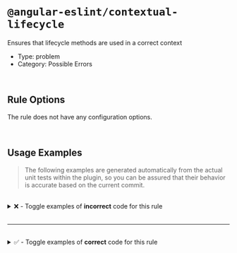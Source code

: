 <!--

  DO NOT EDIT.

  This markdown file was autogenerated using a mixture of the following files as the source of truth for its data:
  - ../../src/rules/contextual-lifecycle.ts
  - ../../tests/rules/contextual-lifecycle/cases.ts

  In order to update this file, it is therefore those files which need to be updated, as well as potentially the generator script:
  - ../../../../tools/scripts/generate-rule-docs.ts

-->

<br>

# `@angular-eslint/contextual-lifecycle`

Ensures that lifecycle methods are used in a correct context

- Type: problem
- Category: Possible Errors

<br>

## Rule Options

The rule does not have any configuration options.

<br>

## Usage Examples

> The following examples are generated automatically from the actual unit tests within the plugin, so you can be assured that their behavior is accurate based on the current commit.

<br>

<details>
<summary>❌ - Toggle examples of <strong>incorrect</strong> code for this rule</summary>

<br>

#### Default Config

```json
{
  "rules": {
    "@angular-eslint/contextual-lifecycle": [
      "error"
    ]
  }
}
```

<br>

#### ❌ Invalid Code

```ts
@Component()
class Test {
  ngDoBootstrap() {}
  ~~~~~~~~~~~~~
}
```

<br>

---

<br>

#### Default Config

```json
{
  "rules": {
    "@angular-eslint/contextual-lifecycle": [
      "error"
    ]
  }
}
```

<br>

#### ❌ Invalid Code

```ts
@Directive()
class Test {
  ngDoBootstrap() {}
  ~~~~~~~~~~~~~
}
```

<br>

---

<br>

#### Default Config

```json
{
  "rules": {
    "@angular-eslint/contextual-lifecycle": [
      "error"
    ]
  }
}
```

<br>

#### ❌ Invalid Code

```ts
@Injectable()
class Test {
  ngAfterContentChecked() { console.log('AfterContentChecked'); }
  ~~~~~~~~~~~~~~~~~~~~~
}
```

<br>

---

<br>

#### Default Config

```json
{
  "rules": {
    "@angular-eslint/contextual-lifecycle": [
      "error"
    ]
  }
}
```

<br>

#### ❌ Invalid Code

```ts
@Injectable()
class Test {
  ngAfterContentInit() { console.log('ngAfterContentInit'); }
  ~~~~~~~~~~~~~~~~~~
}
```

<br>

---

<br>

#### Default Config

```json
{
  "rules": {
    "@angular-eslint/contextual-lifecycle": [
      "error"
    ]
  }
}
```

<br>

#### ❌ Invalid Code

```ts
@Injectable()
class Test {
  ngAfterViewInit() { console.log('ngAfterViewInit'); }
  ~~~~~~~~~~~~~~~
}
```

<br>

---

<br>

#### Default Config

```json
{
  "rules": {
    "@angular-eslint/contextual-lifecycle": [
      "error"
    ]
  }
}
```

<br>

#### ❌ Invalid Code

```ts
@Injectable()
class Test {
  ngDoBootstrap() {}
  ~~~~~~~~~~~~~
}
```

<br>

---

<br>

#### Default Config

```json
{
  "rules": {
    "@angular-eslint/contextual-lifecycle": [
      "error"
    ]
  }
}
```

<br>

#### ❌ Invalid Code

```ts
@Injectable()
class Test {
  ngDoCheck() { console.log('ngDoCheck'); }
  ~~~~~~~~~
}
```

<br>

---

<br>

#### Default Config

```json
{
  "rules": {
    "@angular-eslint/contextual-lifecycle": [
      "error"
    ]
  }
}
```

<br>

#### ❌ Invalid Code

```ts
@Injectable()
class Test {
  ngOnChanges() { console.log('ngOnChanges'); }
  ~~~~~~~~~~~
}
```

<br>

---

<br>

#### Default Config

```json
{
  "rules": {
    "@angular-eslint/contextual-lifecycle": [
      "error"
    ]
  }
}
```

<br>

#### ❌ Invalid Code

```ts
@Injectable()
class Test {
  ngOnInit() { console.log('ngOnInit'); }
  ~~~~~~~~
}
```

<br>

---

<br>

#### Default Config

```json
{
  "rules": {
    "@angular-eslint/contextual-lifecycle": [
      "error"
    ]
  }
}
```

<br>

#### ❌ Invalid Code

```ts
@NgModule()
class Test {
  ngAfterContentChecked() { console.log('ngAfterContentChecked'); }
  ~~~~~~~~~~~~~~~~~~~~~
}
```

<br>

---

<br>

#### Default Config

```json
{
  "rules": {
    "@angular-eslint/contextual-lifecycle": [
      "error"
    ]
  }
}
```

<br>

#### ❌ Invalid Code

```ts
@NgModule()
class Test {
  ngAfterContentInit() { console.log('ngAfterContentInit'); }
  ~~~~~~~~~~~~~~~~~~
}
```

<br>

---

<br>

#### Default Config

```json
{
  "rules": {
    "@angular-eslint/contextual-lifecycle": [
      "error"
    ]
  }
}
```

<br>

#### ❌ Invalid Code

```ts
@NgModule()
class Test {
  ngAfterViewChecked() { console.log('ngAfterViewChecked'); }
  ~~~~~~~~~~~~~~~~~~
}
```

<br>

---

<br>

#### Default Config

```json
{
  "rules": {
    "@angular-eslint/contextual-lifecycle": [
      "error"
    ]
  }
}
```

<br>

#### ❌ Invalid Code

```ts
@NgModule()
class Test {
  ngAfterViewInit() { console.log('ngAfterViewInit'); }
  ~~~~~~~~~~~~~~~
}
```

<br>

---

<br>

#### Default Config

```json
{
  "rules": {
    "@angular-eslint/contextual-lifecycle": [
      "error"
    ]
  }
}
```

<br>

#### ❌ Invalid Code

```ts
@NgModule()
class Test {
  ngDoCheck() { console.log('ngDoCheck'); }
  ~~~~~~~~~
}
```

<br>

---

<br>

#### Default Config

```json
{
  "rules": {
    "@angular-eslint/contextual-lifecycle": [
      "error"
    ]
  }
}
```

<br>

#### ❌ Invalid Code

```ts
@NgModule()
class Test {
  ngOnChanges() { console.log('ngOnChanges'); }
  ~~~~~~~~~~~
}
```

<br>

---

<br>

#### Default Config

```json
{
  "rules": {
    "@angular-eslint/contextual-lifecycle": [
      "error"
    ]
  }
}
```

<br>

#### ❌ Invalid Code

```ts
@NgModule()
class Test {
  ngOnInit() { console.log('ngOnInit'); }
  ~~~~~~~~
}
```

<br>

---

<br>

#### Default Config

```json
{
  "rules": {
    "@angular-eslint/contextual-lifecycle": [
      "error"
    ]
  }
}
```

<br>

#### ❌ Invalid Code

```ts
@NgModule()
class Test {
  ngOnDestroy() { console.log('ngOnDestroy'); }
  ~~~~~~~~~~~
}
```

<br>

---

<br>

#### Default Config

```json
{
  "rules": {
    "@angular-eslint/contextual-lifecycle": [
      "error"
    ]
  }
}
```

<br>

#### ❌ Invalid Code

```ts
@Pipe()
class Test {
  ngAfterContentChecked() { console.log('ngAfterContentChecked'); }
  ~~~~~~~~~~~~~~~~~~~~~
}
```

<br>

---

<br>

#### Default Config

```json
{
  "rules": {
    "@angular-eslint/contextual-lifecycle": [
      "error"
    ]
  }
}
```

<br>

#### ❌ Invalid Code

```ts
@Pipe()
class Test {
  ngAfterContentInit() { console.log('ngAfterContentInit'); }
  ~~~~~~~~~~~~~~~~~~
}
```

<br>

---

<br>

#### Default Config

```json
{
  "rules": {
    "@angular-eslint/contextual-lifecycle": [
      "error"
    ]
  }
}
```

<br>

#### ❌ Invalid Code

```ts
@Pipe()
class Test {
  ngAfterViewChecked() { console.log('ngAfterViewChecked'); }
  ~~~~~~~~~~~~~~~~~~
}
```

<br>

---

<br>

#### Default Config

```json
{
  "rules": {
    "@angular-eslint/contextual-lifecycle": [
      "error"
    ]
  }
}
```

<br>

#### ❌ Invalid Code

```ts
@Pipe()
class Test {
  ngAfterViewInit() { console.log('ngAfterViewInit'); }
  ~~~~~~~~~~~~~~~
}
```

<br>

---

<br>

#### Default Config

```json
{
  "rules": {
    "@angular-eslint/contextual-lifecycle": [
      "error"
    ]
  }
}
```

<br>

#### ❌ Invalid Code

```ts
@Pipe()
class Test {
  ngDoBootstrap() {}
  ~~~~~~~~~~~~~
}
```

<br>

---

<br>

#### Default Config

```json
{
  "rules": {
    "@angular-eslint/contextual-lifecycle": [
      "error"
    ]
  }
}
```

<br>

#### ❌ Invalid Code

```ts
@Pipe()
class Test {
  ngDoCheck() { console.log('ngDoCheck'); }
  ~~~~~~~~~
}
```

<br>

---

<br>

#### Default Config

```json
{
  "rules": {
    "@angular-eslint/contextual-lifecycle": [
      "error"
    ]
  }
}
```

<br>

#### ❌ Invalid Code

```ts
@Pipe()
class Test {
  ngOnChanges() { console.log('ngOnChanges'); }
  ~~~~~~~~~~~
}
```

<br>

---

<br>

#### Default Config

```json
{
  "rules": {
    "@angular-eslint/contextual-lifecycle": [
      "error"
    ]
  }
}
```

<br>

#### ❌ Invalid Code

```ts
@Pipe()
class Test {
  ngOnInit() { console.log('ngOnInit'); }
  ~~~~~~~~
}
```

<br>

---

<br>

#### Default Config

```json
{
  "rules": {
    "@angular-eslint/contextual-lifecycle": [
      "error"
    ]
  }
}
```

<br>

#### ❌ Invalid Code

```ts
@Pipe()
class Test implements DoCheck {
  constructor() {}

  ngDoCheck() {}
  ~~~~~~~~~
}

@Directive()
class TestDirective implements OnInit {
  ngOnInit() {
    console.log('Initialized');
  }
}
```

</details>

<br>

---

<br>

<details>
<summary>✅ - Toggle examples of <strong>correct</strong> code for this rule</summary>

<br>

#### Default Config

```json
{
  "rules": {
    "@angular-eslint/contextual-lifecycle": [
      "error"
    ]
  }
}
```

<br>

#### ✅ Valid Code

```ts
@Injectable()
class Test {
  ngOnDestroy() { console.log('OnDestroy'); }
}
```

<br>

---

<br>

#### Default Config

```json
{
  "rules": {
    "@angular-eslint/contextual-lifecycle": [
      "error"
    ]
  }
}
```

<br>

#### ✅ Valid Code

```ts
@Component()
class Test {
  ngAfterContentChecked() { console.log('AfterContentChecked'); }
}
```

<br>

---

<br>

#### Default Config

```json
{
  "rules": {
    "@angular-eslint/contextual-lifecycle": [
      "error"
    ]
  }
}
```

<br>

#### ✅ Valid Code

```ts
@Component()
class Test {
  ngAfterContentInit() { console.log('AfterContentInit'); }
}
```

<br>

---

<br>

#### Default Config

```json
{
  "rules": {
    "@angular-eslint/contextual-lifecycle": [
      "error"
    ]
  }
}
```

<br>

#### ✅ Valid Code

```ts
@Component()
class Test {
  ngAfterViewChecked() { console.log('AfterViewChecked'); }
}
```

<br>

---

<br>

#### Default Config

```json
{
  "rules": {
    "@angular-eslint/contextual-lifecycle": [
      "error"
    ]
  }
}
```

<br>

#### ✅ Valid Code

```ts
@Component()
class Test {
  ngAfterViewInit() { console.log('AfterViewInit'); }
}
```

<br>

---

<br>

#### Default Config

```json
{
  "rules": {
    "@angular-eslint/contextual-lifecycle": [
      "error"
    ]
  }
}
```

<br>

#### ✅ Valid Code

```ts
@Component()
class Test {
  ngDoCheck() { console.log('DoCheck'); }
}
```

<br>

---

<br>

#### Default Config

```json
{
  "rules": {
    "@angular-eslint/contextual-lifecycle": [
      "error"
    ]
  }
}
```

<br>

#### ✅ Valid Code

```ts
@Component()
class Test {
  ngOnChanges() { console.log('OnChanges'); }
}
```

<br>

---

<br>

#### Default Config

```json
{
  "rules": {
    "@angular-eslint/contextual-lifecycle": [
      "error"
    ]
  }
}
```

<br>

#### ✅ Valid Code

```ts
@Component()
class Test {
  ngOnDestroy() { console.log('OnDestroy'); }
}
```

<br>

---

<br>

#### Default Config

```json
{
  "rules": {
    "@angular-eslint/contextual-lifecycle": [
      "error"
    ]
  }
}
```

<br>

#### ✅ Valid Code

```ts
@Component()
class Test {
  ngOnInit() { console.log('OnInit'); }
}
```

<br>

---

<br>

#### Default Config

```json
{
  "rules": {
    "@angular-eslint/contextual-lifecycle": [
      "error"
    ]
  }
}
```

<br>

#### ✅ Valid Code

```ts
@Directive()
class Test {
  ngAfterContentChecked() { console.log('AfterContentChecked'); }
}
```

<br>

---

<br>

#### Default Config

```json
{
  "rules": {
    "@angular-eslint/contextual-lifecycle": [
      "error"
    ]
  }
}
```

<br>

#### ✅ Valid Code

```ts
@Directive()
class Test {
  ngAfterContentInit() { console.log('AfterContentInit'); }
}
```

<br>

---

<br>

#### Default Config

```json
{
  "rules": {
    "@angular-eslint/contextual-lifecycle": [
      "error"
    ]
  }
}
```

<br>

#### ✅ Valid Code

```ts
@Directive()
class Test {
  ngAfterViewChecked() { console.log('AfterViewChecked'); }
}
```

<br>

---

<br>

#### Default Config

```json
{
  "rules": {
    "@angular-eslint/contextual-lifecycle": [
      "error"
    ]
  }
}
```

<br>

#### ✅ Valid Code

```ts
@Directive()
class Test {
  ngAfterViewInit() { console.log('AfterViewInit'); }
}
```

<br>

---

<br>

#### Default Config

```json
{
  "rules": {
    "@angular-eslint/contextual-lifecycle": [
      "error"
    ]
  }
}
```

<br>

#### ✅ Valid Code

```ts
@Directive()
class Test {
  ngDoCheck() { console.log('DoCheck'); }
}
```

<br>

---

<br>

#### Default Config

```json
{
  "rules": {
    "@angular-eslint/contextual-lifecycle": [
      "error"
    ]
  }
}
```

<br>

#### ✅ Valid Code

```ts
@Directive()
class Test {
  ngOnChanges() { console.log('OnChanges'); }
}
```

<br>

---

<br>

#### Default Config

```json
{
  "rules": {
    "@angular-eslint/contextual-lifecycle": [
      "error"
    ]
  }
}
```

<br>

#### ✅ Valid Code

```ts
@Directive()
class Test {
  ngOnDestroy() { console.log('OnDestroy'); }
}
```

<br>

---

<br>

#### Default Config

```json
{
  "rules": {
    "@angular-eslint/contextual-lifecycle": [
      "error"
    ]
  }
}
```

<br>

#### ✅ Valid Code

```ts
@Directive()
class Test {
  ngOnInit() { console.log('OnInit'); }
}
```

<br>

---

<br>

#### Default Config

```json
{
  "rules": {
    "@angular-eslint/contextual-lifecycle": [
      "error"
    ]
  }
}
```

<br>

#### ✅ Valid Code

```ts
@Injectable()
class Test {
  ngOnDestroy() { console.log('OnDestroy'); }
}
```

<br>

---

<br>

#### Default Config

```json
{
  "rules": {
    "@angular-eslint/contextual-lifecycle": [
      "error"
    ]
  }
}
```

<br>

#### ✅ Valid Code

```ts
@NgModule()
class Test {
  ngDoBootstrap() {}
}
```

<br>

---

<br>

#### Default Config

```json
{
  "rules": {
    "@angular-eslint/contextual-lifecycle": [
      "error"
    ]
  }
}
```

<br>

#### ✅ Valid Code

```ts
@Pipe()
class Test {
  ngOnDestroy() { console.log('OnDestroy'); }
}
```

</details>

<br>
